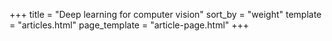+++
title = "Deep learning for computer vision"
sort_by = "weight"
template = "articles.html"
page_template = "article-page.html"
+++

